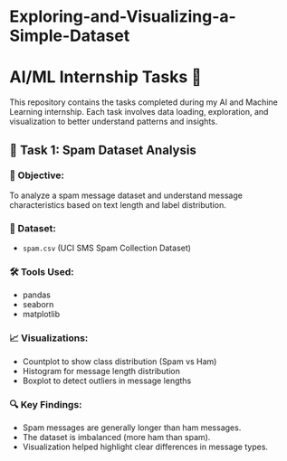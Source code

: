 # Exploring-and-Visualizing-a-Simple-Dataset
# AI/ML Internship Tasks 🚀

This repository contains the tasks completed during my AI and Machine Learning internship. Each task involves data loading, exploration, and visualization to better understand patterns and insights.

## 📨 Task 1: Spam Dataset Analysis

### 🎯 Objective:
To analyze a spam message dataset and understand message characteristics based on text length and label distribution.

### 📂 Dataset:
- `spam.csv` (UCI SMS Spam Collection Dataset)

### 🛠️ Tools Used:
- pandas
- seaborn
- matplotlib

### 📈 Visualizations:
- Countplot to show class distribution (Spam vs Ham)
- Histogram for message length distribution
- Boxplot to detect outliers in message lengths

### 🔍 Key Findings:
- Spam messages are generally longer than ham messages.
- The dataset is imbalanced (more ham than spam).
- Visualization helped highlight clear differences in message types.

